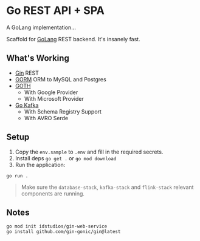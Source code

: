 # Go REST API + SPA

A GoLang implementation... 

Scaffold for [GoLang](https://go.dev) REST backend.  It's insanely fast.

## What's Working

- [Gin](https://gin-gonic.com) REST
- [GORM](https://gorm.io/) ORM to MySQL and Postgres
- [GOTH](https://github.com/markbates/goth)
    - With Google Provider
    - With Microsoft Provider
- [Go Kafka](github.com/confluentinc/confluent-kafka-go/v2/kafka)
    - With Schema Registry Support
    - With AVRO Serde 

## Setup

1. Copy the `env.sample` to `.env` and fill in the required secrets.
2. Install deps `go get .` or `go mod download`
2. Run the application:

`go run .`

> Make sure the `database-stack`, `kafka-stack` and `flink-stack` relevant components are running.


## Notes

```
go mod init idstudios/gin-web-service
go install github.com/gin-gonic/gin@latest

```